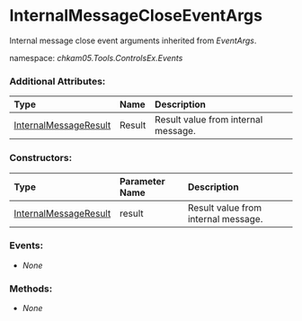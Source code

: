 # InternalMessageCloseEventArgs
Internal message close event arguments inherited from _EventArgs_.

namespace: _chkam05.Tools.ControlsEx.Events_

### Additional Attributes:

| Type                  | Name   | Description |
|:----------------------|:-------|:------------|
| [InternalMessageResult](InternalMessageResult.md) | Result | Result value from internal message. |

### Constructors:

| Type                  | Parameter Name | Description |
|:----------------------|:---------------|:------------|
| [InternalMessageResult](InternalMessageResult.md) | result | Result value from internal message. |

### Events:

- _None_

### Methods:

- _None_

